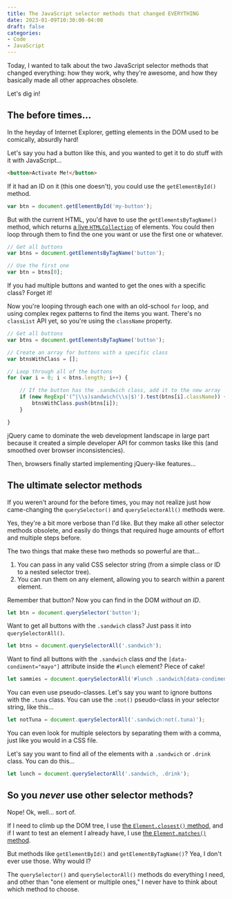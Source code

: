 ```yaml
---
title: The JavaScript selector methods that changed EVERYTHING
date: 2023-01-09T10:30:00-04:00
draft: false
categories:
- Code
- JavaScript
---
```


Today, I wanted to talk about the two JavaScript selector methods that changed everything: how they work, why they're awesome, and how they basically made all other approaches obsolete.

Let's dig in!

## The before times...

In the heyday of Internet Explorer, getting elements in the DOM used to be comically, absurdly hard!

Let's say you had a button like this, and you wanted to get it to do stuff with it with JavaScript...

```html
<button>Activate Me!</button>
```

If it had an ID on it (this one doesn't), you could use the `getElementById()` method.

```js
var btn = document.getElementById('my-button');
```

But with the current HTML, you'd have to use the `getElementsByTagName()` method, which returns [a live `HTMLCollection`](/static-versus-live-nodelists-and-htmlcollections-in-vanilla-javascript/) of elements. You could then loop through them to find the one you want or use the first one or whatever.

```js
// Get all buttons
var btns = document.getElementsByTagName('button');

// Use the first one
var btn = btns[0];
```

If you had multiple buttons and wanted to get the ones with a specific class? Forget it!

Now you're looping through each one with an old-school `for` loop, and using complex regex patterns to find the items you want. There's no `classList` API yet, so you're using the `className` property.

```js
// Get all buttons
var btns = document.getElementsByTagName('button');

// Create an array for buttons with a specific class
var btnsWithClass = [];

// Loop through all of the buttons
for (var i = 0; i < btns.length; i++) {

	// If the button has the .sandwich class, add it to the new array
	if (new RegExp('(^|\\s)sandwich(\\s|$)').test(btns[i].className)) {
		btnsWithClass.push(btns[i]);
	}

}
```

jQuery came to dominate the web development landscape in large part because it created a simple developer API for common tasks like this (and smoothed over browser inconsistencies).

Then, browsers finally started implementing jQuery-like features...

## The ultimate selector methods

If you weren't around for the before times, you may not realize just how came-changing the `querySelector()` and `querySelectorAll()` methods were.

Yes, they're a bit more verbose than I'd like. But they make all other selector methods obsolete, and easily do things that required huge amounts of effort and multiple steps before.

The two things that make these two methods so powerful are that...

1. You can pass in any valid CSS selector string (from a simple class or ID to a nested selector tree).
2. You can run them on any element, allowing you to search within a parent element.

Remember that button? Now you can find in the DOM _without an ID_.

```js
let btn = document.querySelector('button');
```

Want to get all buttons with the `.sandwich` class? Just pass it into `querySelectorAll()`.

```js
let btns = document.querySelectorAll('.sandwich');
```

Want to find all buttons with the `.sandwich` class _and_ the `[data-condiment="mayo"]` attribute inside the `#lunch` element? Piece of cake!

```js
let sammies = document.querySelectorAll('#lunch .sandwich[data-condiment="mayo"]');
```

You can even use pseudo-classes. Let's say you want to ignore buttons with the `.tuna` class. You can use the `:not()` pseudo-class in your selector string, like this...

```js
let notTuna = document.querySelectorAll('.sandwich:not(.tuna)');
```

You can even look for multiple selectors by separating them with a comma, just like you would in a CSS file.

Let's say you want to find all of the elements with a `.sandwich` or `.drink` class. You can do this...

```js
let lunch = document.querySelectorAll('.sandwich, .drink');
```

## So you _never_ use other selector methods?

Nope! Ok, well... sort of.

If I need to climb up the DOM tree, I use [the `Element.closest()` method](https://vanillajstoolkit.com/reference/traversal/element-closest/), and if I want to test an element I already have, I use [the `Element.matches()` method](https://vanillajstoolkit.com/reference/selectors/element-matches/).

But methods like `getElementById()` and `getElementByTagName()`? Yea, I don't ever use those. Why would I?

The `querySelector()` and `querySelectorAll()` methods do everything I need, and other than "one element or multiple ones," I never have to think about which method to choose.